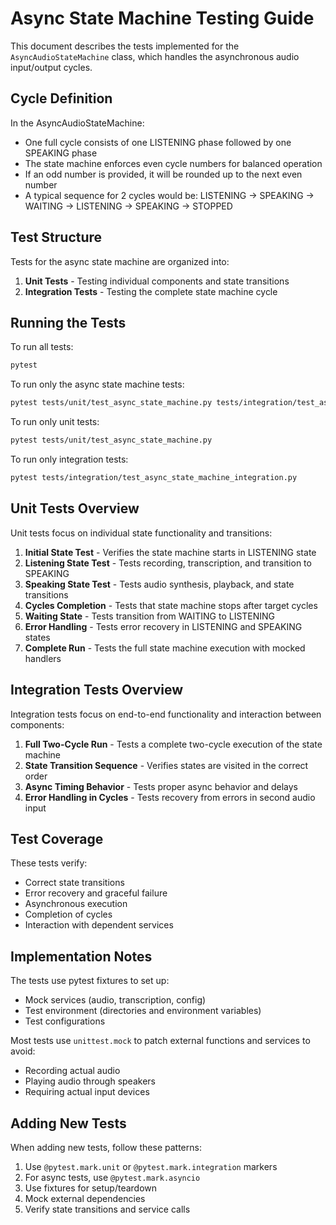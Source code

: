 # Async State Machine Testing Guide

This document describes the tests implemented for the `AsyncAudioStateMachine` class, which handles the asynchronous audio input/output cycles.

## Cycle Definition

In the AsyncAudioStateMachine:
- One full cycle consists of one LISTENING phase followed by one SPEAKING phase
- The state machine enforces even cycle numbers for balanced operation
- If an odd number is provided, it will be rounded up to the next even number
- A typical sequence for 2 cycles would be: LISTENING → SPEAKING → WAITING → LISTENING → SPEAKING → STOPPED

## Test Structure

Tests for the async state machine are organized into:

1. **Unit Tests** - Testing individual components and state transitions
2. **Integration Tests** - Testing the complete state machine cycle

## Running the Tests

To run all tests:

```bash
pytest
```

To run only the async state machine tests:

```bash
pytest tests/unit/test_async_state_machine.py tests/integration/test_async_state_machine_integration.py
```

To run only unit tests:

```bash
pytest tests/unit/test_async_state_machine.py
```

To run only integration tests:

```bash
pytest tests/integration/test_async_state_machine_integration.py
```

## Unit Tests Overview

Unit tests focus on individual state functionality and transitions:

1. **Initial State Test** - Verifies the state machine starts in LISTENING state
2. **Listening State Test** - Tests recording, transcription, and transition to SPEAKING
3. **Speaking State Test** - Tests audio synthesis, playback, and state transitions
4. **Cycles Completion** - Tests that state machine stops after target cycles
5. **Waiting State** - Tests transition from WAITING to LISTENING
6. **Error Handling** - Tests error recovery in LISTENING and SPEAKING states
7. **Complete Run** - Tests the full state machine execution with mocked handlers

## Integration Tests Overview

Integration tests focus on end-to-end functionality and interaction between components:

1. **Full Two-Cycle Run** - Tests a complete two-cycle execution of the state machine
2. **State Transition Sequence** - Verifies states are visited in the correct order
3. **Async Timing Behavior** - Tests proper async behavior and delays
4. **Error Handling in Cycles** - Tests recovery from errors in second audio input

## Test Coverage

These tests verify:

- Correct state transitions
- Error recovery and graceful failure
- Asynchronous execution
- Completion of cycles
- Interaction with dependent services

## Implementation Notes

The tests use pytest fixtures to set up:

- Mock services (audio, transcription, config)
- Test environment (directories and environment variables)
- Test configurations

Most tests use `unittest.mock` to patch external functions and services to avoid:
- Recording actual audio
- Playing audio through speakers
- Requiring actual input devices

## Adding New Tests

When adding new tests, follow these patterns:

1. Use `@pytest.mark.unit` or `@pytest.mark.integration` markers
2. For async tests, use `@pytest.mark.asyncio`
3. Use fixtures for setup/teardown
4. Mock external dependencies
5. Verify state transitions and service calls
